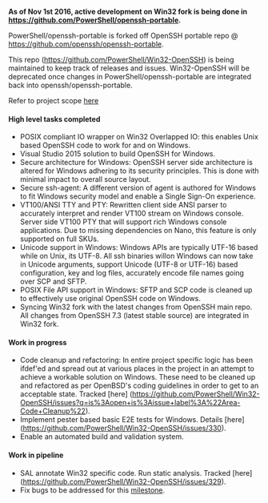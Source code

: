 **As of Nov 1st 2016, active development on Win32 fork is being done in https://github.com/PowerShell/openssh-portable.**

PowerShell/openssh-portable is forked off OpenSSH portable repo @ https://github.com/openssh/openssh-portable. 

This repo (https://github.com/PowerShell/Win32-OpenSSH) is being maintained to keep track of releases and issues. Win32-OpenSSH will be deprecated once changes in PowerShell/openssh-portable are integrated back into openssh/openssh-portable.



Refer to project scope [here](https://github.com/PowerShell/Win32-OpenSSH/wiki/Project-Scope)

#### High level tasks completed
 - POSIX compliant IO wrapper on Win32 Overlapped IO: this enables Unix based OpenSSH code to work for and on Windows. 
 - Visual Studio 2015 solution to build OpenSSH for Windows.
 - Secure architecture for Windows: OpenSSH server side architecture is altered for Windows adhering to its security principles. This is done with minimal impact to overall source layout. 
 - Secure ssh-agent: A different version of agent is authored for Windows to fit Windows security model and enable a Single Sign-On experience. 
 - VT100/ANSI TTY and PTY: Rewritten client side ANSI parser to accurately interpret and render VT100 stream on Windows console. Server side VT100 PTY that will support rich Windows console applications. Due to missing dependencies on Nano, this feature is only supported on full SKUs. 
 - Unicode support in Windows: Windows APIs are typically UTF-16 based while on Unix, its UTF-8. All ssh binaries willon Windows can now take in Unicode arguments, support Unicode (UTF-8 or UTF-16) based configuration, key and log files, accurately encode file names going over SCP and SFTP.
 - POSIX File API support in Windows: SFTP and SCP code is cleaned up to effectively use original OpenSSH code on Windows.  
 - Syncing Win32 fork with the latest changes from OpenSSH main repo. All changes from OpenSSH 7.3 (latest stable source) are integrated in Win32 fork.

#### Work in progress
 - Code cleanup and refactoring: In entire project specific logic has been ifdef'ed and spread out at various places in the project in an attempt to achieve a workable solution on Windows. These need to be cleaned up and refactored as per OpenBSD's coding guidelines in order to get to an acceptable state. Tracked [here] (https://github.com/PowerShell/Win32-OpenSSH/issues?q=is%3Aopen+is%3Aissue+label%3A%22Area-Code+Cleanup%22).
 - Implement pester based basic E2E tests for Windows. Details [here] (https://github.com/PowerShell/Win32-OpenSSH/issues/330).
 - Enable an automated build and validation system.

#### Work in pipeline
 - SAL annotate Win32 specific code. Run static analysis. Tracked [here] (https://github.com/PowerShell/Win32-OpenSSH/issues/329).
 - Fix bugs to be addressed for this [milestone](https://github.com/PowerShell/Win32-OpenSSH/milestone/1). 


